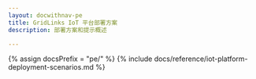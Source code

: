 ```yaml
---
layout: docwithnav-pe
title: GridLinks IoT 平台部署方案
description: 部署方案和提示概述

---
```


{% assign docsPrefix = "pe/" %}
{% include docs/reference/iot-platform-deployment-scenarios.md %}